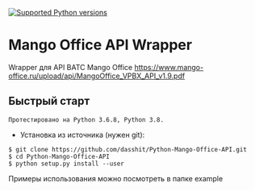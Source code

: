 [![Supported Python versions](https://img.shields.io/pypi/pyversions/pyTelegramBotAPI.svg)](https://pypi.org/project/Python-Mango-Office-API/)

# Mango Office API Wrapper
Wrapper для API ВАТС Mango Office https://www.mango-office.ru/upload/api/MangoOffice_VPBX_API_v1.9.pdf


## Быстрый старт
```
Протестировано на Python 3.6.8, Python 3.8. 
```
* Установка из источника (нужен git):
```
$ git clone https://github.com/dasshit/Python-Mango-Office-API.git
$ cd Python-Mango-Office-API
$ python setup.py install --user
```

Примеры использования можно посмотреть в папке example
